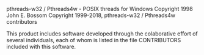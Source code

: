 pthreads-w32 / Pthreads4w - POSIX threads for Windows
Copyright 1998 John E. Bossom
Copyright 1999-2018, pthreads-w32 / Pthreads4w contributors

This product includes software developed through the colaborative
effort of several individuals, each of whom is listed in the file
CONTRIBUTORS included with this software.